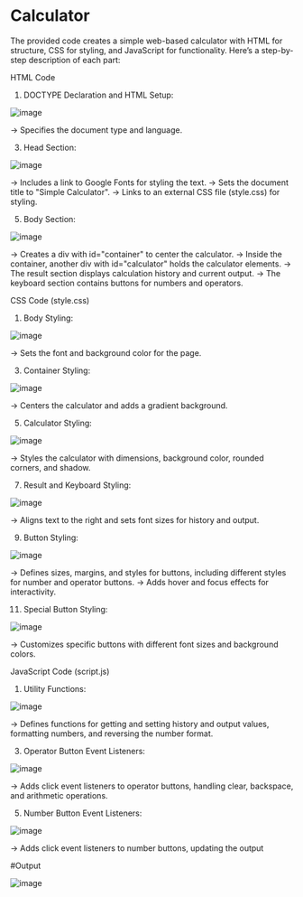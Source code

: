 # Calculator
The provided code creates a simple web-based calculator with HTML for structure, CSS for styling, and JavaScript for functionality. Here’s a step-by-step description of each part:

HTML Code 


1. DOCTYPE Declaration and HTML Setup:

![image](https://github.com/Laughing0004/Calculator/assets/166998108/b24151c8-ed6f-4f78-9192-0125bb6df4e8)

-> Specifies the document type and language.


3. Head Section:

![image](https://github.com/Laughing0004/Calculator/assets/166998108/8d541c68-fc52-4e20-8e78-fc2f3b67ba69)

-> Includes a link to Google Fonts for styling the text.
-> Sets the document title to "Simple Calculator".
-> Links to an external CSS file (style.css) for styling.


5. Body Section:

![image](https://github.com/Laughing0004/Calculator/assets/166998108/2eba2815-7c6c-4cee-83f0-d97641644b58)

-> Creates a div with id="container" to center the calculator.
-> Inside the container, another div with id="calculator" holds the calculator elements.
-> The result section displays calculation history and current output.
-> The keyboard section contains buttons for numbers and operators.


CSS Code (style.css)

1. Body Styling:

![image](https://github.com/Laughing0004/Calculator/assets/166998108/c1e95ee4-5cee-493f-80b5-fc20d8203cd0)

-> Sets the font and background color for the page.

3. Container Styling:
   
![image](https://github.com/Laughing0004/Calculator/assets/166998108/c1fefc67-4b81-4747-9953-3eec09494b10)

-> Centers the calculator and adds a gradient background.

5. Calculator Styling:
   
![image](https://github.com/Laughing0004/Calculator/assets/166998108/b33ab420-c1f5-4768-a0f1-7bb93764e867)

-> Styles the calculator with dimensions, background color, rounded corners, and shadow.

7. Result and Keyboard Styling:

![image](https://github.com/Laughing0004/Calculator/assets/166998108/ce8295cb-0a68-4537-8e64-db3a897398f3)

-> Aligns text to the right and sets font sizes for history and output.

9. Button Styling:
    
![image](https://github.com/Laughing0004/Calculator/assets/166998108/27923543-3c0c-4a3c-8563-08b5168c7000)

-> Defines sizes, margins, and styles for buttons, including different styles for number and operator buttons.
-> Adds hover and focus effects for interactivity.

11. Special Button Styling:
    
![image](https://github.com/Laughing0004/Calculator/assets/166998108/e190acfd-1d5e-47c0-82d4-309b7f07c529)

-> Customizes specific buttons with different font sizes and background colors.


JavaScript Code (script.js)

1. Utility Functions:
   
![image](https://github.com/Laughing0004/Calculator/assets/166998108/851eef91-563f-4cb7-94e0-3d45e8a42b66)

-> Defines functions for getting and setting history and output values, formatting numbers, and reversing the number format.

3. Operator Button Event Listeners:
   
![image](https://github.com/Laughing0004/Calculator/assets/166998108/002410a6-46e9-4fcc-8569-448ebb5b3256)

-> Adds click event listeners to operator buttons, handling clear, backspace, and arithmetic operations.

5. Number Button Event Listeners:
   
![image](https://github.com/Laughing0004/Calculator/assets/166998108/81e131fb-5e4b-48a0-b83d-d8a240b3e9ee)

-> Adds click event listeners to number buttons, updating the output


#Output

![image](https://github.com/Laughing0004/Calculator/assets/166998108/d0ff2905-d0a2-45a4-8763-ce54a4e921cd)











